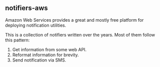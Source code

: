 ## notifiers-aws

Amazon Web Services provides a great and mostly free platform for deploying
notification utilities.

This is a collection of notifiers written over the years. Most of them follow
this pattern:

1. Get information from some web API.
1. Reformat information for brevity.
1. Send notification via SMS.

